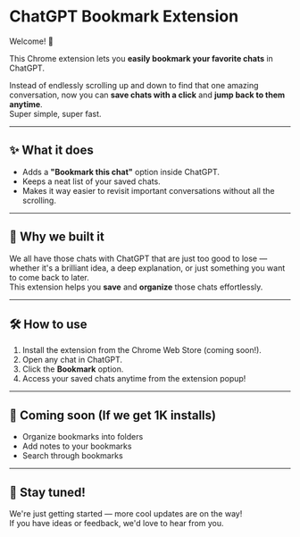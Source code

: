 # ChatGPT Bookmark Extension

Welcome! 👋

This Chrome extension lets you **easily bookmark your favorite chats** in ChatGPT.

Instead of endlessly scrolling up and down to find that one amazing conversation, now you can **save chats with a click** and **jump back to them anytime**.  
Super simple, super fast.

---

## ✨ What it does
- Adds a **"Bookmark this chat"** option inside ChatGPT.
- Keeps a neat list of your saved chats.
- Makes it way easier to revisit important conversations without all the scrolling.

---

## 🚀 Why we built it
We all have those chats with ChatGPT that are just too good to lose — whether it's a brilliant idea, a deep explanation, or just something you want to come back to later.  
This extension helps you **save** and **organize** those chats effortlessly.

---

## 🛠️ How to use
1. Install the extension from the Chrome Web Store (coming soon!).
2. Open any chat in ChatGPT.
3. Click the **Bookmark** option.
4. Access your saved chats anytime from the extension popup!

---

## 🧠 Coming soon (If we get 1K installs)
- Organize bookmarks into folders
- Add notes to your bookmarks
- Search through bookmarks

---

## 🙌 Stay tuned!
We're just getting started — more cool updates are on the way!  
If you have ideas or feedback, we'd love to hear from you.

